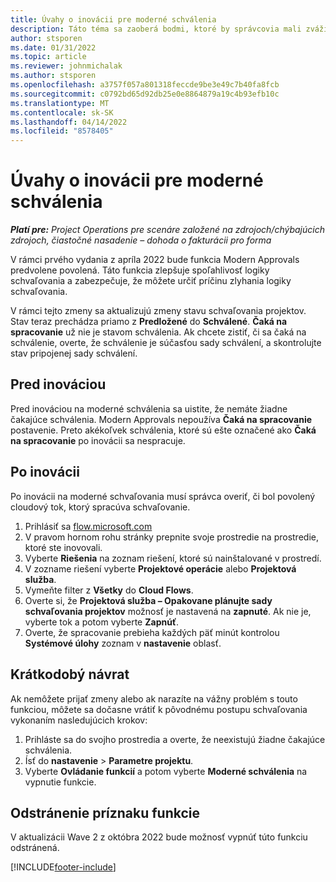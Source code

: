 ```yaml
---
title: Úvahy o inovácii pre moderné schválenia
description: Táto téma sa zaoberá bodmi, ktoré by správcovia mali zvážiť, keď povolia funkciu Modern Approvals.
author: stsporen
ms.date: 01/31/2022
ms.topic: article
ms.reviewer: johnmichalak
ms.author: stsporen
ms.openlocfilehash: a3757f057a801318feccde9be3e49c7b40fa8fcb
ms.sourcegitcommit: c0792bd65d92db25e0e8864879a19c4b93efb10c
ms.translationtype: MT
ms.contentlocale: sk-SK
ms.lasthandoff: 04/14/2022
ms.locfileid: "8578405"
---
```

# <a name="upgrade-considerations-for-modern-approvals"></a>Úvahy o inovácii pre moderné schválenia 

_**Platí pre:** Project Operations pre scenáre založené na zdrojoch/chýbajúcich zdrojoch, čiastočné nasadenie – dohoda o fakturácii pro forma_

V rámci prvého vydania z apríla 2022 bude funkcia Modern Approvals predvolene povolená. Táto funkcia zlepšuje spoľahlivosť logiky schvaľovania a zabezpečuje, že môžete určiť príčinu zlyhania logiky schvaľovania.

V rámci tejto zmeny sa aktualizujú zmeny stavu schvaľovania projektov. Stav teraz prechádza priamo z **Predložené** do **Schválené**. **Čaká na spracovanie** už nie je stavom schválenia. Ak chcete zistiť, či sa čaká na schválenie, overte, že schválenie je súčasťou sady schválení, a skontrolujte stav pripojenej sady schválení.

## <a name="before-you-upgrade"></a>Pred inováciou

Pred inováciou na moderné schválenia sa uistite, že nemáte žiadne čakajúce schválenia. Modern Approvals nepoužíva **Čaká na spracovanie** postavenie. Preto akékoľvek schválenia, ktoré sú ešte označené ako **Čaká na spracovanie** po inovácii sa nespracuje.

## <a name="after-you-upgrade"></a>Po inovácii

Po inovácii na moderné schvaľovania musí správca overiť, či bol povolený cloudový tok, ktorý spracúva schvaľovanie.

1. Prihlásiť sa [flow.microsoft.com](https://flow.microsoft.com)
2. V pravom hornom rohu stránky prepnite svoje prostredie na prostredie, ktoré ste inovovali.
3. Vyberte **Riešenia** na zoznam riešení, ktoré sú nainštalované v prostredí.
4. V zozname riešení vyberte **Projektové operácie** alebo **Projektová služba**.
5. Vymeňte filter z **Všetky** do **Cloud Flows**.
6. Overte si, že **Projektová služba – Opakovane plánujte sady schvaľovania projektov** možnosť je nastavená na **zapnuté**. Ak nie je, vyberte tok a potom vyberte **Zapnúť**.
7. Overte, že spracovanie prebieha každých päť minút kontrolou **Systémové úlohy** zoznam v **nastavenie** oblasť.

## <a name="short-term-rollback"></a>Krátkodobý návrat

Ak nemôžete prijať zmeny alebo ak narazíte na vážny problém s touto funkciou, môžete sa dočasne vrátiť k pôvodnému postupu schvaľovania vykonaním nasledujúcich krokov:
1. Prihláste sa do svojho prostredia a overte, že neexistujú žiadne čakajúce schválenia.
2. Ísť do **nastavenie** > **Parametre projektu**.
3. Vyberte **Ovládanie funkcií** a potom vyberte **Moderné schválenia** na vypnutie funkcie.

## <a name="removing-the-feature-flag"></a>Odstránenie príznaku funkcie

V aktualizácii Wave 2 z októbra 2022 bude možnosť vypnúť túto funkciu odstránená.

[!INCLUDE[footer-include](../includes/footer-banner.md)]
